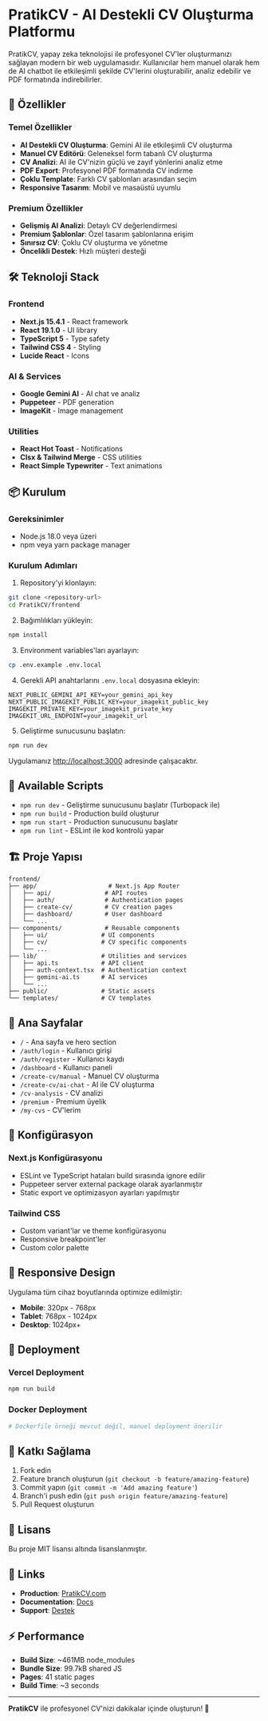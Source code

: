 # PratikCV - AI Destekli CV Oluşturma Platformu

PratikCV, yapay zeka teknolojisi ile profesyonel CV'ler oluşturmanızı sağlayan modern bir web uygulamasıdır. Kullanıcılar hem manuel olarak hem de AI chatbot ile etkileşimli şekilde CV'lerini oluşturabilir, analiz edebilir ve PDF formatında indirebilirler.

## 🚀 Özellikler

### Temel Özellikler

- **AI Destekli CV Oluşturma**: Gemini AI ile etkileşimli CV oluşturma
- **Manuel CV Editörü**: Geleneksel form tabanlı CV oluşturma
- **CV Analizi**: AI ile CV'nizin güçlü ve zayıf yönlerini analiz etme
- **PDF Export**: Profesyonel PDF formatında CV indirme
- **Çoklu Template**: Farklı CV şablonları arasından seçim
- **Responsive Tasarım**: Mobil ve masaüstü uyumlu

### Premium Özellikler

- **Gelişmiş AI Analizi**: Detaylı CV değerlendirmesi
- **Premium Şablonlar**: Özel tasarım şablonlarına erişim
- **Sınırsız CV**: Çoklu CV oluşturma ve yönetme
- **Öncelikli Destek**: Hızlı müşteri desteği

## 🛠️ Teknoloji Stack

### Frontend

- **Next.js 15.4.1** - React framework
- **React 19.1.0** - UI library
- **TypeScript 5** - Type safety
- **Tailwind CSS 4** - Styling
- **Lucide React** - Icons

### AI & Services

- **Google Gemini AI** - AI chat ve analiz
- **Puppeteer** - PDF generation
- **ImageKit** - Image management

### Utilities

- **React Hot Toast** - Notifications
- **Clsx & Tailwind Merge** - CSS utilities
- **React Simple Typewriter** - Text animations

## 📦 Kurulum

### Gereksinimler

- Node.js 18.0 veya üzeri
- npm veya yarn package manager

### Kurulum Adımları

1. Repository'yi klonlayın:

```bash
git clone <repository-url>
cd PratikCV/frontend
```

2. Bağımlılıkları yükleyin:

```bash
npm install
```

3. Environment variables'ları ayarlayın:

```bash
cp .env.example .env.local
```

4. Gerekli API anahtarlarını `.env.local` dosyasına ekleyin:

```env
NEXT_PUBLIC_GEMINI_API_KEY=your_gemini_api_key
NEXT_PUBLIC_IMAGEKIT_PUBLIC_KEY=your_imagekit_public_key
IMAGEKIT_PRIVATE_KEY=your_imagekit_private_key
IMAGEKIT_URL_ENDPOINT=your_imagekit_url
```

5. Geliştirme sunucusunu başlatın:

```bash
npm run dev
```

Uygulamanız [http://localhost:3000](http://localhost:3000) adresinde çalışacaktır.

## 📝 Available Scripts

- `npm run dev` - Geliştirme sunucusunu başlatır (Turbopack ile)
- `npm run build` - Production build oluşturur
- `npm run start` - Production sunucusunu başlatır
- `npm run lint` - ESLint ile kod kontrolü yapar

## 🏗️ Proje Yapısı

```
frontend/
├── app/                    # Next.js App Router
│   ├── api/               # API routes
│   ├── auth/              # Authentication pages
│   ├── create-cv/         # CV creation pages
│   ├── dashboard/         # User dashboard
│   └── ...
├── components/            # Reusable components
│   ├── ui/               # UI components
│   ├── cv/               # CV specific components
│   └── ...
├── lib/                  # Utilities and services
│   ├── api.ts            # API client
│   ├── auth-context.tsx  # Authentication context
│   ├── gemini-ai.ts      # AI services
│   └── ...
├── public/               # Static assets
└── templates/            # CV templates
```

## 🎨 Ana Sayfalar

- `/` - Ana sayfa ve hero section
- `/auth/login` - Kullanıcı girişi
- `/auth/register` - Kullanıcı kaydı
- `/dashboard` - Kullanıcı paneli
- `/create-cv/manual` - Manuel CV oluşturma
- `/create-cv/ai-chat` - AI ile CV oluşturma
- `/cv-analysis` - CV analizi
- `/premium` - Premium üyelik
- `/my-cvs` - CV'lerim

## 🔧 Konfigürasyon

### Next.js Konfigürasyonu

- ESLint ve TypeScript hataları build sırasında ignore edilir
- Puppeteer server external package olarak ayarlanmıştır
- Static export ve optimizasyon ayarları yapılmıştır

### Tailwind CSS

- Custom variant'lar ve theme konfigürasyonu
- Responsive breakpoint'ler
- Custom color palette

## 📱 Responsive Design

Uygulama tüm cihaz boyutlarında optimize edilmiştir:

- **Mobile**: 320px - 768px
- **Tablet**: 768px - 1024px
- **Desktop**: 1024px+

## 🚀 Deployment

### Vercel Deployment

```bash
npm run build
```

### Docker Deployment

```dockerfile
# Dockerfile örneği mevcut değil, manuel deployment önerilir
```

## 🤝 Katkı Sağlama

1. Fork edin
2. Feature branch oluşturun (`git checkout -b feature/amazing-feature`)
3. Commit yapın (`git commit -m 'Add amazing feature'`)
4. Branch'i push edin (`git push origin feature/amazing-feature`)
5. Pull Request oluşturun

## 📄 Lisans

Bu proje MIT lisansı altında lisanslanmıştır.

## 🔗 Links

- **Production**: [PratikCV.com](https://pratikcv.com)
- **Documentation**: [Docs](https://docs.pratikcv.com)
- **Support**: [Destek](mailto:support@pratikcv.com)

## ⚡ Performance

- **Build Size**: ~461MB node_modules
- **Bundle Size**: 99.7kB shared JS
- **Pages**: 41 static pages
- **Build Time**: ~3 seconds

---

**PratikCV** ile profesyonel CV'nizi dakikalar içinde oluşturun! 🎯
